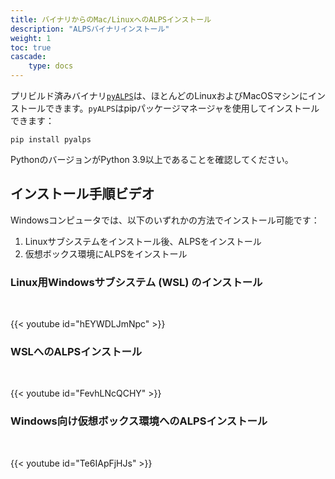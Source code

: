 ```yaml
---
title: バイナリからのMac/LinuxへのALPSインストール
description: "ALPSバイナリインストール"
weight: 1
toc: true
cascade:
    type: docs
---
```


プリビルド済みバイナリ[`pyALPS`](https://pypi.org/project/pyalps/)は、ほとんどのLinuxおよびMacOSマシンにインストールできます。`pyALPS`はpipパッケージマネージャを使用してインストールできます：

    pip install pyalps

PythonのバージョンがPython 3.9以上であることを確認してください。

## インストール手順ビデオ

Windowsコンピュータでは、以下のいずれかの方法でインストール可能です：
1. Linuxサブシステムをインストール後、ALPSをインストール
2. 仮想ボックス環境にALPSをインストール

### Linux用Windowsサブシステム (WSL) のインストール
<br>

{{< youtube id="hEYWDLJmNpc" >}}

### WSLへのALPSインストール
<br>

{{< youtube id="FevhLNcQCHY" >}}

### Windows向け仮想ボックス環境へのALPSインストール
<br>

{{< youtube id="Te6IApFjHJs" >}}
